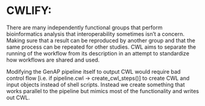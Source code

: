 # CWLIFY:

There are many independently functional groups that perform bioinformatics analysis that interoperability sometimes isn’t a concern. Making sure that a result can be reproduced by another group and that the same process can be repeated for other studies. CWL aims to separate the running of the workflow from its description in an attempt to standardize how workflows are shared and used.

Modifying the GenAP pipeline itself to output CWL would require bad control flow [i.e. if pipeline.cwl -> create_cwl_steps()] to create CWL and input objects instead of shell scripts. Instead we create something that works parallel to the pipeline but mimics most of the functionality and writes out CWL. 


